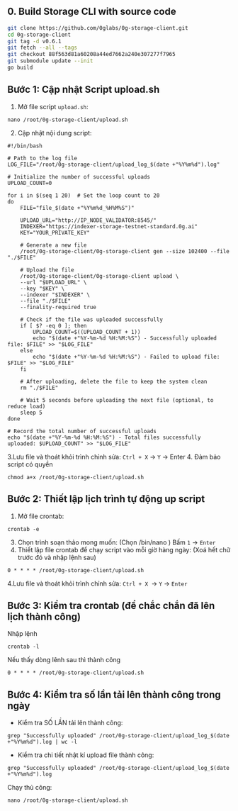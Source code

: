 
## 0. Build Storage CLI with source code
 ```bash
git clone https://github.com/0glabs/0g-storage-client.git
cd 0g-storage-client
git tag -d v0.6.1
git fetch --all --tags
git checkout 88f563d81a60208a44ed7662a240e307277f7965
git submodule update --init
go build
 ```

## Bước 1: Cập nhật Script upload.sh ##
1. Mở file script `upload.sh`:
```
nano /root/0g-storage-client/upload.sh
```
2. Cập nhật nội dung script:
```
#!/bin/bash

# Path to the log file
LOG_FILE="/root/0g-storage-client/upload_log_$(date +"%Y%m%d").log"

# Initialize the number of successful uploads
UPLOAD_COUNT=0

for i in $(seq 1 20)  # Set the loop count to 20
do
    FILE="file_$(date +"%Y%m%d_%H%M%S")"

    UPLOAD_URL="http://IP_NODE_VALIDATOR:8545/"
    INDEXER="https://indexer-storage-testnet-standard.0g.ai"
    KEY="YOUR_PRIVATE_KEY"

    # Generate a new file
    /root/0g-storage-client/0g-storage-client gen --size 102400 --file "./$FILE"

    # Upload the file
    /root/0g-storage-client/0g-storage-client upload \
    --url "$UPLOAD_URL" \
    --key "$KEY" \
    --indexer "$INDEXER" \
    --file "./$FILE"
    --finality-required true

    # Check if the file was uploaded successfully
    if [ $? -eq 0 ]; then
        UPLOAD_COUNT=$((UPLOAD_COUNT + 1))
        echo "$(date +"%Y-%m-%d %H:%M:%S") - Successfully uploaded file: $FILE" >> "$LOG_FILE"
    else
        echo "$(date +"%Y-%m-%d %H:%M:%S") - Failed to upload file: $FILE" >> "$LOG_FILE"
    fi

    # After uploading, delete the file to keep the system clean
    rm "./$FILE"

    # Wait 5 seconds before uploading the next file (optional, to reduce load)
    sleep 5
done

# Record the total number of successful uploads
echo "$(date +"%Y-%m-%d %H:%M:%S") - Total files successfully uploaded: $UPLOAD_COUNT" >> "$LOG_FILE"
```
3.Lưu file và thoát khỏi trình chỉnh sửa: `Ctrl + X` ->  `Y` -> Enter
4. Đảm bảo script có quyền
```
chmod a+x /root/0g-storage-client/upload.sh
```

## Bước 2: Thiết lập lịch trình  tự động up script ##
1. Mở file crontab:
```
crontab -e
```
3. Chọn trình soạn thảo mong muốn: 
(Chọn /bin/nano ) Bấm `1` -> `Enter`
4. Thiết lập file crontab để chạy script vào mỗi giờ hàng ngày:
(Xoá hết chữ  trước đó và nhập lệnh sau)
```
0 * * * * /root/0g-storage-client/upload.sh
```
4.Lưu file và thoát khỏi trình chỉnh sửa: `Ctrl + X `->  `Y` -> `Enter`
## Bước 3: Kiểm tra crontab (để chắc chắn đã lên lịch thành công) ##
Nhập lệnh 
```
crontab -l
```
Nếu thấy dòng lênh sau thì thành công 
```
0 * * * * /root/0g-storage-client/upload.sh
```
## Bước 4: Kiểm tra số lần tải lên thành công trong ngày ##
- Kiểm tra SỐ LẦN tải lên thành công: 
```
grep "Successfully uploaded" /root/0g-storage-client/upload_log_$(date +"%Y%m%d").log | wc -l
```
- Kiểm tra chi tiết nhật kí upload file thành công:
```
grep "Successfully uploaded" /root/0g-storage-client/upload_log_$(date +"%Y%m%d").log
```
Chạy thủ công:
```
nano /root/0g-storage-client/upload.sh
```



   
